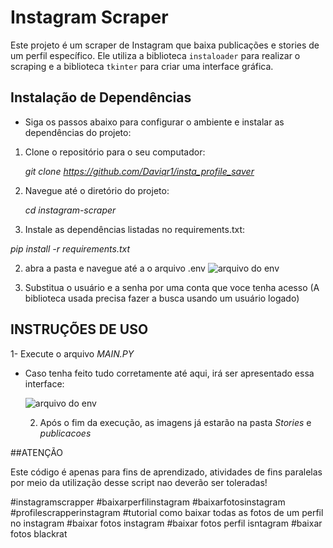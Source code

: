 # Instagram Scraper

Este projeto é um scraper de Instagram que baixa publicações e stories de um perfil específico. Ele utiliza a biblioteca `instaloader` para realizar o scraping e a biblioteca `tkinter` para criar uma interface gráfica.

## Instalação de Dependências

- Siga os passos abaixo para configurar o ambiente e instalar as dependências do projeto:

1. Clone o repositório para o seu computador:

   *git clone https://github.com/Daviqr1/insta_profile_saver*

2. Navegue até o diretório do projeto:

   *cd instagram-scraper*

3.  Instale as dependências listadas no requirements.txt:

   *pip install -r requirements.txt*


2. abra a pasta e navegue até a o arquivo .env
![arquivo do env](https://github.com/Daviqr1/insta_profile_saver/assets/84293017/a66f9caa-739c-4287-88d0-999e33c0291b)

3. Substitua o usuário e a senha por uma conta que voce tenha acesso (A biblioteca usada precisa fazer a busca usando um usuário logado)


## INSTRUÇÕES DE USO

  1- Execute o arquivo *MAIN.PY*

- Caso tenha feito tudo corretamente até aqui, irá ser apresentado essa interface:

  ![arquivo do env](https://github.com/Daviqr1/insta_profile_saver/assets/84293017/0a703254-7db5-4f08-81e4-be03af5e7981)

   2. Após o fim da execução, as imagens já estarão na pasta *Stories* e *publicacoes*




##ATENÇÃO 

Este código é apenas para fins de aprendizado, atividades de fins paralelas por meio da utilização desse script nao deverão ser toleradas!

#instagramscrapper
#baixarperfilinstagram
#baixarfotosinstagram
#profilescrapperinstagram
#tutorial como baixar todas as fotos de um perfil no instagram
#baixar fotos instagram
#baixar fotos perfil isntagram
#baixar fotos blackrat
